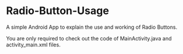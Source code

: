 # Radio-Button-Usage
A simple Android App to explain the use and working of Radio Buttons.

You are only required to check out the code of MainActivity.java and activity_main.xml files.
